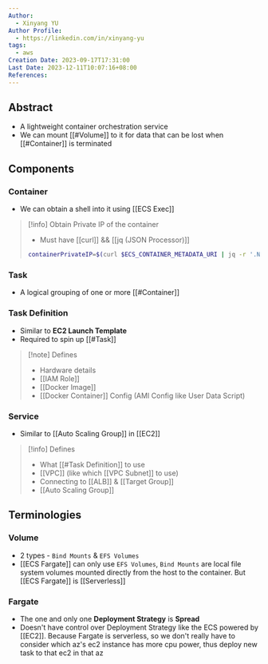 ```yaml
---
Author:
  - Xinyang YU
Author Profile:
  - https://linkedin.com/in/xinyang-yu
tags:
  - aws
Creation Date: 2023-09-17T17:31:00
Last Date: 2023-12-11T10:07:16+08:00
References: 
---
```

## Abstract
- A lightweight container orchestration service 
- We can mount [[#Volume]] to it for data that can be lost when [[#Container]] is terminated

## Components
### Container
- We can obtain a shell into it using [[ECS Exec]]
>[!info] Obtain Private IP of the container 
>- Must have [[curl]] && [[jq (JSON Processor)]]
>```bash
>containerPrivateIP=$(curl $ECS_CONTAINER_METADATA_URI | jq -r '.Networks[0].IPv4Addresses[0]') >/dev/null 2>&1
>```

### Task
- A logical grouping of one or more [[#Container]]
### Task Definition
- Similar to **EC2 Launch Template**
- Required to spin up [[#Task]]
>[!note] Defines
>- Hardware details
>- [[IAM Role]]
>- [[Docker Image]]
>- [[Docker Container]] Config (AMI Config like User Data Script)
### Service
- Similar to [[Auto Scaling Group]] in [[EC2]]
>[!info] Defines
>- What [[#Task Definition]] to use
>- [[VPC]] (like which [[VPC Subnet]] to use)
>- Connecting to [[ALB]] & [[Target Group]]
>- [[Auto Scaling Group]]

## Terminologies 
### Volume
- 2 types - ``Bind Mounts`` & ``EFS Volumes``
- [[ECS Fargate]] can only use ``EFS Volumes``, ``Bind Mounts`` are local file system volumes mounted directly from the host to the container. But [[ECS Fargate]] is [[Serverless]]
### Fargate
- The one and only one **Deployment Strategy** is **Spread**
- Doesn't have control over Deployment Strategy like the ECS powered by [[EC2]]. Because Fargate is serverless, so we don't really have to consider which az's ec2 instance has more cpu power, thus deploy new task to that ec2 in that az





